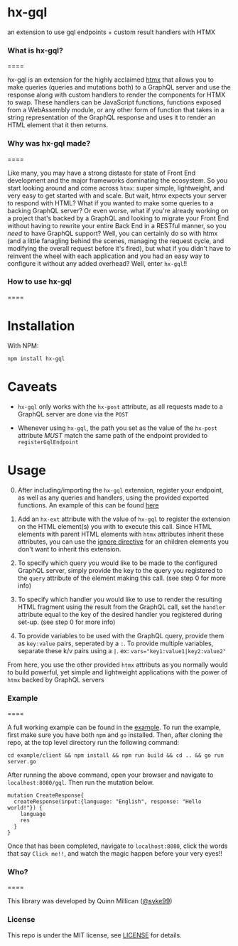 # hx-gql
an extension to use gql endpoints + custom result handlers with HTMX

### What is hx-gql?
====

hx-gql is an extension for the highly acclaimed [htmx](https://github.com/bigskysoftware/htmx) that allows you to make queries (queries and mutations both) to a GraphQL server and use the response along with custom handlers to render the components for HTMX to swap. These handlers can be JavaScript functions, functions exposed from a WebAssembly module, or any other form of function that takes in a string representation of the GraphQL response and uses it to render an HTML element that it then returns.

### Why was hx-gql made?
====

Like many, you may have a strong distaste for state of Front End development and the major frameworks dominating the ecosystem. So you start looking around and come across `htmx`: super simple, lightweight, and very easy to get started with and scale. But wait, htmx expects your server to respond with HTML? What if you wanted to make some queries to a backing GraphQL server? Or even worse, what if you're already working on a project that's backed by a GraphQL and looking to migrate your Front End without having to rewrite your entire Back End in a RESTful manner, so you _need_ to have GraphQL support? Well, you can certainly do so with htmx (and a little fanagling behind the scenes, managing the request cycle, and modifying the overall request before it's fired), but what if you didn't have to reinvent the wheel with each application and you had an easy way to configure it without any added overhead? Well, enter `hx-gql`!!

### How to use hx-gql
====

# Installation

With NPM:

```
npm install hx-gql
```

# Caveats

* `hx-gql` only works with the `hx-post` attribute, as all requests made to a GraphQL server are done via the `POST`

* Whenever using `hx-gql`, the path you set as the value of the `hx-post` attribute *MUST* match the same path of the endpoint provided to `registerGqlEndpoint`

# Usage

0. After including/importing the `hx-gql` extension, register your endpoint, as well as any queries and handlers, using the provided exported functions. An example of this can be found [here](https://github.com/syke99/hx-gql/blob/main/example/client/src/app.js)

1. Add an `hx-ext` attribute with the value of `hx-gql` to register the extension on the HTML element(s) you with to execute this call. Since HTML elements with parent HTML elements with `htmx` attributes inherit these attributes, you can use the [ignore directive](https://htmx.org/extensions/#ignoring) for an children elements you don't want to inherit this extension.

2. To specify which query you would like to be made to the configured GraphQL server, simply provide the key to the query you registered to the `query` attribute of the element making this call. (see step 0 for more info)

3. To specify which handler you would like to use to render the resulting HTML fragment using the result from the GraphQL call, set the `handler` attribute equal to the key of the desired handler you registered during set-up. (see step 0 for more info)

4. To provide variables to be used with the GraphQL query, provide them as `key:value` pairs, seperated by a `:`. To provide multiple variables, separate these k/v pairs using a `|`. ex: `vars="key1:value1|key2:value2"`

From here, you use the other provided `htmx` attributs as you normally would to build powerful, yet simple and lightweight applications with the power of `htmx` backed by GraphQL servers

### Example
====

A full working example can be found in the [example](directory). To run the example, first make sure you have both `npm` and `go` installed. Then, after cloning the repo, at the top level directory run the following command:

```
cd example/client && npm install && npm run build && cd .. && go run server.go
```

After running the above command, open your browser and navigate to `localhost:8080/gql`. Then run the mutation below.

```
mutation CreateResponse{
  createResponse(input:{language: "English", response: "Hello world!"}) {
    language
    res
  }
}
```

Once that has been completed, navigate to `localhost:8080`, click the words that say `Click me!!`, and watch the magic happen before your very eyes!!

### Who?
====

This library was developed by Quinn Millican ([@syke99](https://github.com/syke99))


### License

This repo is under the MIT license, see [LICENSE](../LICENSE) for details.
